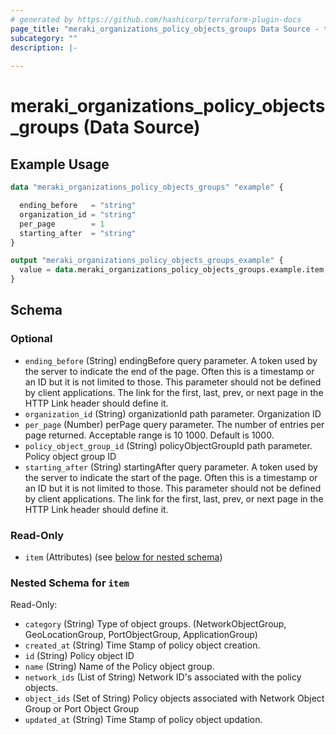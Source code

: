 ```yaml
---
# generated by https://github.com/hashicorp/terraform-plugin-docs
page_title: "meraki_organizations_policy_objects_groups Data Source - terraform-provider-meraki"
subcategory: ""
description: |-
  
---
```


# meraki_organizations_policy_objects_groups (Data Source)



## Example Usage

```terraform
data "meraki_organizations_policy_objects_groups" "example" {

  ending_before   = "string"
  organization_id = "string"
  per_page        = 1
  starting_after  = "string"
}

output "meraki_organizations_policy_objects_groups_example" {
  value = data.meraki_organizations_policy_objects_groups.example.item
}
```

<!-- schema generated by tfplugindocs -->
## Schema

### Optional

- `ending_before` (String) endingBefore query parameter. A token used by the server to indicate the end of the page. Often this is a timestamp or an ID but it is not limited to those. This parameter should not be defined by client applications. The link for the first, last, prev, or next page in the HTTP Link header should define it.
- `organization_id` (String) organizationId path parameter. Organization ID
- `per_page` (Number) perPage query parameter. The number of entries per page returned. Acceptable range is 10 1000. Default is 1000.
- `policy_object_group_id` (String) policyObjectGroupId path parameter. Policy object group ID
- `starting_after` (String) startingAfter query parameter. A token used by the server to indicate the start of the page. Often this is a timestamp or an ID but it is not limited to those. This parameter should not be defined by client applications. The link for the first, last, prev, or next page in the HTTP Link header should define it.

### Read-Only

- `item` (Attributes) (see [below for nested schema](#nestedatt--item))

<a id="nestedatt--item"></a>
### Nested Schema for `item`

Read-Only:

- `category` (String) Type of object groups. (NetworkObjectGroup, GeoLocationGroup, PortObjectGroup, ApplicationGroup)
- `created_at` (String) Time Stamp of policy object creation.
- `id` (String) Policy object ID
- `name` (String) Name of the Policy object group.
- `network_ids` (List of String) Network ID's associated with the policy objects.
- `object_ids` (Set of String) Policy objects associated with Network Object Group or Port Object Group
- `updated_at` (String) Time Stamp of policy object updation.
